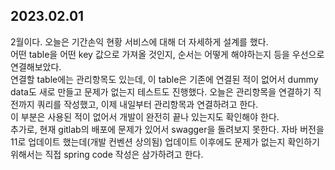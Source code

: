 ## 2023.02.01
2월이다. 오늘은 기간손익 현황 서비스에 대해 더 자세하게 설계를 했다.  
어떤 table을 어떤 key 값으로 가져올 것인지, 순서는 어떻게 해야하는지 등을 우선으로 연결해보았다.  
연결할 table에는 관리항목도 있는데, 이 table은 기존에 연결된 적이 없어서 dummy data도 새로 만들고 문제가 없는지 테스트도 진행했다.
오늘은 관리항목을 연결하기 직전까지 쿼리를 작성했고, 이제 내일부터 관리항목과 연결하려고 한다.  
이 부분은 사용된 적이 없어서 개발이 완전히 끝나 있는지도 확인해야 한다.  
추가로, 현재 gitlab의 배포에 문제가 있어서 swagger을 돌려보지 못한다. 자바 버전을 11로 업데이트 했는데(개발 컨벤션 상의됨) 업데이트 이후에도 문제가 없는지 확인하기 위해서는 직접 spring code 작성은 삼가하려고 한다.  
